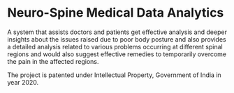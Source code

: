 # Neuro-Spine Medical Data Analytics
A system that assists doctors and patients get effective  analysis and deeper insights about the issues raised due to poor body posture and also provides a detailed analysis related to various problems occurring at different spinal regions and would also suggest effective remedies to temporarily overcome the pain in the affected regions. 


The project is patented under Intellectual Property, Government of India in year 2020.
